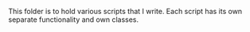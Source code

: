 This folder is to hold various scripts that I write. Each script has its own separate functionality and own classes.
